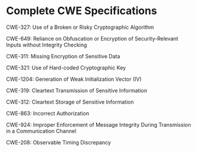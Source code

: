 

# Complete CWE Specifications

CWE-327: Use of a Broken or Risky Cryptographic Algorithm

CWE-649: Reliance on Obfuscation or Encryption of Security-Relevant Inputs without Integrity Checking

CWE-311: Missing Encryption of Sensitive Data

CWE-321: Use of Hard-coded Cryptographic Key

CWE-1204: Generation of Weak Initialization Vector (IV)

CWE-319: Cleartext Transmission of Sensitive Information

CWE-312: Cleartext Storage of Sensitive Information

CWE-863: Incorrect Authorization

CWE-924: Improper Enforcement of Message Integrity During Transmission in a Communication Channel

CWE-208: Observable Timing Discrepancy